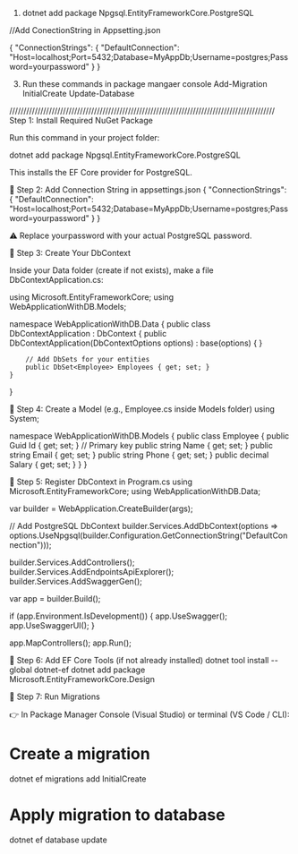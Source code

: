 1. dotnet add package Npgsql.EntityFrameworkCore.PostgreSQL

//Add ConectionString in Appsetting.json

{
  "ConnectionStrings": {
    "DefaultConnection": "Host=localhost;Port=5432;Database=MyAppDb;Username=postgres;Password=yourpassword"
  }
}

3.  Run these commands in package mangaer console
      Add-Migration InitialCreate
        Update-Database


//////////////////////////////////////////////////////////////////////////////////////////////
Step 1: Install Required NuGet Package

Run this command in your project folder:

dotnet add package Npgsql.EntityFrameworkCore.PostgreSQL


This installs the EF Core provider for PostgreSQL.

🔹 Step 2: Add Connection String in appsettings.json
{
  "ConnectionStrings": {
    "DefaultConnection": "Host=localhost;Port=5432;Database=MyAppDb;Username=postgres;Password=yourpassword"
  }
}


⚠️ Replace yourpassword with your actual PostgreSQL password.

🔹 Step 3: Create Your DbContext

Inside your Data folder (create if not exists), make a file DbContextApplication.cs:

using Microsoft.EntityFrameworkCore;
using WebApplicationWithDB.Models;

namespace WebApplicationWithDB.Data
{
    public class DbContextApplication : DbContext
    {
        public DbContextApplication(DbContextOptions<DbContextApplication> options) : base(options)
        {
        }

        // Add DbSets for your entities
        public DbSet<Employee> Employees { get; set; }
    }
}

🔹 Step 4: Create a Model (e.g., Employee.cs inside Models folder)
using System;

namespace WebApplicationWithDB.Models
{
    public class Employee
    {
        public Guid Id { get; set; }   // Primary key
        public string Name { get; set; }
        public string Email { get; set; }
        public string Phone { get; set; }
        public decimal Salary { get; set; }
    }
}

🔹 Step 5: Register DbContext in Program.cs
using Microsoft.EntityFrameworkCore;
using WebApplicationWithDB.Data;

var builder = WebApplication.CreateBuilder(args);

// Add PostgreSQL DbContext
builder.Services.AddDbContext<DbContextApplication>(options =>
    options.UseNpgsql(builder.Configuration.GetConnectionString("DefaultConnection")));

builder.Services.AddControllers();
builder.Services.AddEndpointsApiExplorer();
builder.Services.AddSwaggerGen();

var app = builder.Build();

if (app.Environment.IsDevelopment())
{
    app.UseSwagger();
    app.UseSwaggerUI();
}

app.MapControllers();
app.Run();

🔹 Step 6: Add EF Core Tools (if not already installed)
dotnet tool install --global dotnet-ef
dotnet add package Microsoft.EntityFrameworkCore.Design

🔹 Step 7: Run Migrations

👉 In Package Manager Console (Visual Studio) or terminal (VS Code / CLI):

# Create a migration
dotnet ef migrations add InitialCreate

# Apply migration to database
dotnet ef database update
